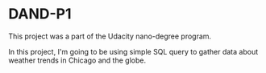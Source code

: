 # DAND-P1

This project was a part of the Udacity nano-degree program. 


In this project, I'm going to be using simple SQL query to gather data about weather trends in Chicago and the globe.

